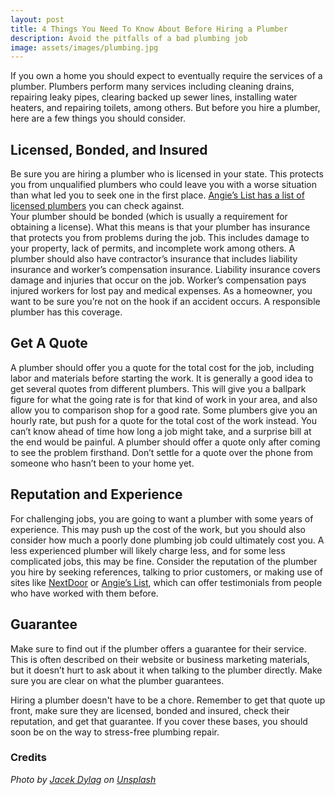 ```yaml
---
layout: post
title: 4 Things You Need To Know About Before Hiring a Plumber
description: Avoid the pitfalls of a bad plumbing job
image: assets/images/plumbing.jpg 
---
```


If you own a home you should expect to eventually require the services of a plumber. Plumbers perform many services including cleaning drains, repairing leaky pipes, clearing backed up sewer lines, installing water heaters, and repairing toilets, among others. But before you hire a plumber, here are a few things you should consider.

## Licensed, Bonded, and Insured

Be sure you are hiring a plumber who is licensed in your state. This protects you from unqualified plumbers who could leave you with a worse situation than what led you to seek one in the first place.  [Angie’s List has a list of licensed plumbers](https://www.angieslist.com/articles/angie%E2%80%99s-list-license-check.htm) you can check against.  
Your plumber should be bonded (which is usually a requirement for obtaining a license). What this means is that your plumber has insurance that protects you from problems during the job. This includes damage to your property, lack of permits, and incomplete work among others.
A plumber should also have contractor’s insurance that includes liability insurance and worker’s compensation insurance. Liability insurance covers damage and injuries that occur on the job. Worker’s compensation pays injured workers for lost pay and medical expenses. As a homeowner, you want to be sure you’re not on the hook if an accident occurs. A responsible plumber has this coverage.

## Get A Quote

A plumber should offer you a quote for the total cost for the job, including labor and materials before starting the work. It is generally a good idea to get several quotes from different plumbers. This will give you a ballpark figure for what the going rate is for that kind of work in your area, and also allow you to comparison shop for a good rate. Some plumbers give you an hourly rate, but push for a quote for the total cost of the work instead. You can’t know ahead of time how long a job might take, and a surprise bill at the end would be painful.
A plumber should offer a quote only after coming to see the problem firsthand. Don’t settle for a quote over the phone from someone who hasn’t been to your home yet. 

## Reputation and Experience

For challenging jobs, you are going to want a plumber with some years of experience. This may push up the cost of the work, but you should also consider how much a poorly done plumbing job could ultimately cost you. A less experienced plumber will likely charge less, and for some less complicated jobs, this may be fine.
Consider the reputation of the plumber you hire by seeking references, talking to prior customers, or making use of sites like [NextDoor](https://nextdoor.com/) or [Angie’s List](https://www.angieslist.com/), which can offer testimonials from people who have worked with them before.

## Guarantee

Make sure to find out if the plumber offers a guarantee for their service. This is often described on their website or business marketing materials, but it doesn’t hurt to ask about it when talking to the plumber directly. Make sure you are clear on what the plumber guarantees.

Hiring a plumber doesn't have to be a chore. Remember to get that quote up front, make sure they are licensed, bonded and insured, check their reputation, and get that guarantee. If you cover these bases, you should soon be on the way to stress-free plumbing repair.

### Credits
*Photo by [Jacek Dylag](https://unsplash.com/@dylu?utm_source=unsplash&amp;utm_medium=referral&amp;utm_content=creditCopyText) on [Unsplash](https://unsplash.com/s/photos/plumbing?utm_source=unsplash&amp;utm_medium=referral&amp;utm_content=creditCopyText)*
